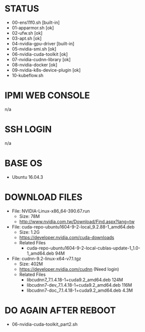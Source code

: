 # STATUS

* 00-ens11f0.sh [built-in]
* 01-apparmor.sh [ok]
* 02-ufw.sh [ok]
* 03-apt.sh [ok]
* 04-nvidia-gpu-driver [built-in]
* 05-nvidia-smi.sh [ok]
* 06-nvidia-cuda-toolkit [ok]
* 07-nvidia-cudnn-library [ok]
* 08-nvidia-docker [ok]
* 09-nvidia-k8s-device-plugin [ok]
* 10-kubeflow.sh

# IPMI WEB CONSOLE

n/a

# SSH LOGIN

n/a

# BASE OS

* Ubuntu 16.04.3

# DOWNLOAD FILES

* File: NVIDIA-Linux-x86_64-390.67.run
  * Size: 78M
  * http://www.nvidia.com.tw/Download/Find.aspx?lang=tw
* File: cuda-repo-ubuntu1604-9-2-local_9.2.88-1_amd64.deb
  * Size: 1.2G 
  * https://developer.nvidia.com/cuda-downloads
  * Related Files
      * cuda-repo-ubuntu1604-9-2-local-cublas-update-1_1.0-1_amd64.deb 94M
* File: cudnn-9.2-linux-x64-v7.1.tgz
  * Size: 402M
  * https://developer.nvidia.com/cudnn (Need login)
  * Related Files
      * libcudnn7_7.1.4.18-1+cuda9.2_amd64.deb 124M
      * libcudnn7-dev_7.1.4.18-1+cuda9.2_amd64.deb 116M
      * libcudnn7-doc_7.1.4.18-1+cuda9.2_amd64.deb 4.3M

# DO AGAIN AFTER REBOOT

* 06-nvidia-cuda-toolkit_part2.sh
